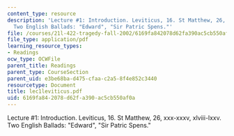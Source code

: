 ```yaml
---
content_type: resource
description: 'Lecture #1: Introduction. Leviticus, 16. St Matthew, 26, xxx-xxxv, xlviii-lxxv.
  Two English Ballads: "Edward", "Sir Patric Spens."'
file: /courses/21l-422-tragedy-fall-2002/6169fa842078d62fa390ac5cb550af0a_lec1leviticus.pdf
file_type: application/pdf
learning_resource_types:
- Readings
ocw_type: OCWFile
parent_title: Readings
parent_type: CourseSection
parent_uid: e3be68ba-d475-cfaa-c2a5-8f4e852c3440
resourcetype: Document
title: lec1leviticus.pdf
uid: 6169fa84-2078-d62f-a390-ac5cb550af0a
---
```

Lecture #1: Introduction. Leviticus, 16. St Matthew, 26, xxx-xxxv, xlviii-lxxv. Two English Ballads: "Edward", "Sir Patric Spens."

